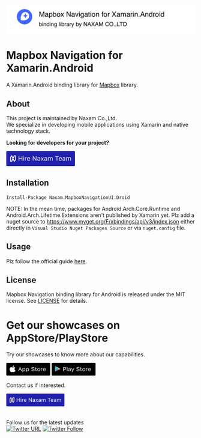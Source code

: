 <img src="./art/repo_header.png" alt="Mapbox Navigation for Xamarin.Android" width="728" />

# Mapbox Navigation for Xamarin.Android
A Xamarin.Android binding library for [Mapbox](https://www.mapbox.com/navigation-sdk/) library.

## About
This project is maintained by Naxam Co.,Ltd.<br>
We specialize in developing mobile applications using Xamarin and native technology stack.<br>

**Looking for developers for your project?**<br>

<a href="mailto:tuyen@naxam.net"> 
<img src="https://github.com/NAXAM/naxam.github.io/blob/master/assets/img/hire_button.png?raw=true" height="40"></a> <br>

## Installation

```
Install-Package Naxam.MapboxNavigationUI.Droid
```

NOTE: In the mean time, packages for Android.Arch.Core.Runtime and Android.Arch.Lifetime.Extensions aren't published by Xamarin yet. Plz add a nuget source to https://www.myget.org/F/xbindings/api/v3/index.json either directly in `Visual Studio Nuget Packages Source` or via `nuget.config` file.

## Usage

Plz follow the official guide [here](https://www.mapbox.com/navigation-sdk/).

## License

Mapbox Navigation binding library for Android is released under the MIT license.
See [LICENSE](./LICENSE) for details.

# Get our showcases on AppStore/PlayStore
Try our showcases to know more about our capabilities. 

<a href="https://itunes.apple.com/us/developer/tuyen-vu/id1255432728/" > 
<img src="https://github.com/NAXAM/imagepicker-android-binding/raw/master/art/apple_store.png" width="117" height="34"></a>

<a href="https://play.google.com/store/apps/developer?id=NAXAM+CO.,+LTD" > 
<img src="https://github.com/NAXAM/imagepicker-android-binding/raw/master/art/google_store.png" width="117" height="34"></a>

Contact us if interested.

<a href="mailto:tuyen@naxam.net"> 
<img src="https://github.com/NAXAM/naxam.github.io/blob/master/assets/img/hire_button.png" height="34"></a> <br>
<br>

Follow us for the latest updates<br>[![Twitter URL](https://img.shields.io/twitter/url/http/shields.io.svg?style=social)](https://twitter.com/intent/tweet?text=https://github.com/NAXAM/mapboxnavigation-android-binding)
[![Twitter Follow](https://img.shields.io/twitter/follow/naxamco.svg?style=social)](https://twitter.com/naxamco)

